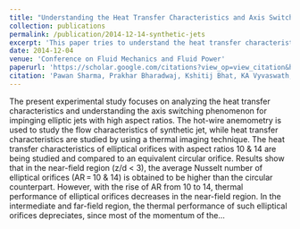 ```yaml
---
title: "Understanding the Heat Transfer Characteristics and Axis Switching Phenomenon in High Aspect Ratio Elliptical Orifice Impinging Synthetic Jets"
collection: publications
permalink: /publication/2014-12-14-synthetic-jets
excerpt: 'This paper tries to understand the heat transfer characteristics of synthetic jets.'
date: 2014-12-04
venue: 'Conference on Fluid Mechanics and Fluid Power'
paperurl: 'https://scholar.google.com/citations?view_op=view_citation&hl=en&user=r83Hl-IAAAAJ&authuser=1&citation_for_view=r83Hl-IAAAAJ:u5HHmVD_uO8C'
citation: 'Pawan Sharma, Prakhar Bharadwaj, Kshitij Bhat, KA Vyvaswath, Bhavya Dalal, Pradeep K Singh, Santosh K Sahu, Harekrishna Yadav (2022). &quot;Understanding the Heat Transfer Characteristics and Axis Switching Phenomenon in High Aspect Ratio Elliptical Orifice Impinging Synthetic Jets.&quot; <i>Conference on Fluid Mechanics and Fluid Power</i>. 1(1).'
---
```


The present experimental study focuses on analyzing the heat transfer characteristics and understanding the axis switching phenomenon for impinging elliptic jets with high aspect ratios. The hot-wire anemometry is used to study the flow characteristics of synthetic jet, while heat transfer characteristics are studied by using a thermal imaging technique. The heat transfer characteristics of elliptical orifices with aspect ratios 10 & 14 are being studied and compared to an equivalent circular orifice. Results show that in the near-field region (z/d < 3), the average Nusselt number of elliptical orifices (AR = 10 & 14) is obtained to be higher than the circular counterpart. However, with the rise of AR from 10 to 14, thermal performance of elliptical orifices decreases in the near-field region. In the intermediate and far-field region, the thermal performance of such elliptical orifices depreciates, since most of the momentum of the…